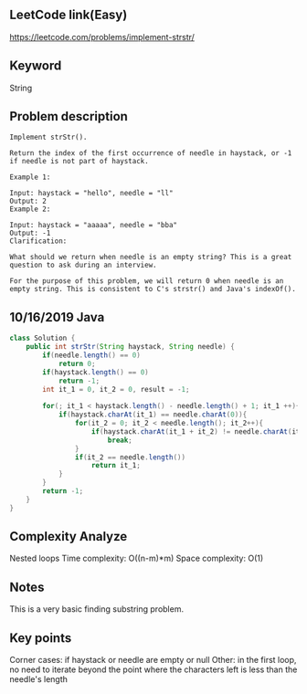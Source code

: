 ## LeetCode link(Easy)
https://leetcode.com/problems/implement-strstr/

## Keyword
String

## Problem description
```
Implement strStr().

Return the index of the first occurrence of needle in haystack, or -1 if needle is not part of haystack.

Example 1:

Input: haystack = "hello", needle = "ll"
Output: 2
Example 2:

Input: haystack = "aaaaa", needle = "bba"
Output: -1
Clarification:

What should we return when needle is an empty string? This is a great question to ask during an interview.

For the purpose of this problem, we will return 0 when needle is an empty string. This is consistent to C's strstr() and Java's indexOf().
```
## 10/16/2019 Java

```java
class Solution {
    public int strStr(String haystack, String needle) {
        if(needle.length() == 0)
            return 0;
        if(haystack.length() == 0)
            return -1;
        int it_1 = 0, it_2 = 0, result = -1;
        
        for(; it_1 < haystack.length() - needle.length() + 1; it_1 ++){
            if(haystack.charAt(it_1) == needle.charAt(0)){
                for(it_2 = 0; it_2 < needle.length(); it_2++){
                    if(haystack.charAt(it_1 + it_2) != needle.charAt(it_2))
                        break;
                }
                if(it_2 == needle.length())
                    return it_1;
            }
        }
        return -1;
    }
}
```

## Complexity Analyze
Nested loops
Time complexity: O((n-m)*m)
Space complexity: O(1)

## Notes
This is a very basic finding substring problem.

## Key points
Corner cases: if haystack or needle are empty or null
Other: in the first loop, no need to iterate beyond the point where the characters left is less than the needle's length

